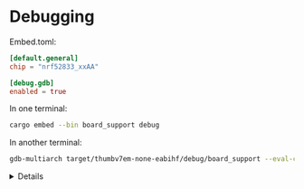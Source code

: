 # Debugging

Embed.toml:

```toml
[default.general]
chip = "nrf52833_xxAA"

[debug.gdb]
enabled = true
```

In one terminal:

```sh
cargo embed --bin board_support debug
```

In another terminal:

```sh
gdb-multiarch target/thumbv7em-none-eabihf/debug/board_support --eval-command="target remote :1337"
```

<details>

In GDB, try running:

```gdb
b src/bin/board_support.rs:28
b src/bin/board_support.rs:29
b src/bin/board_support.rs:31
c
c
c
```

</details>

